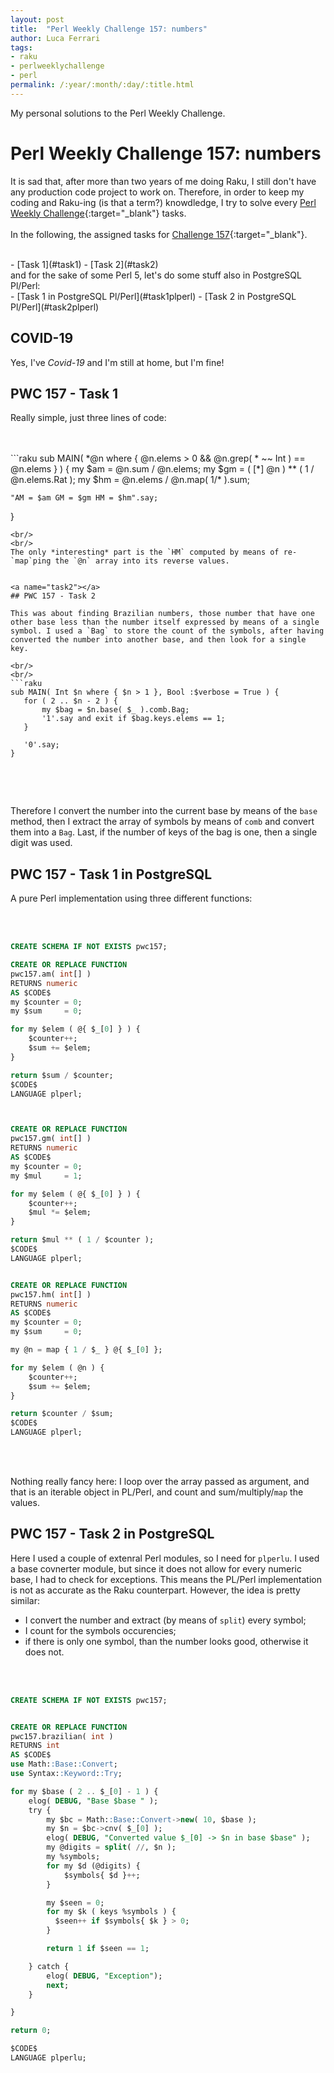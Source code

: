 ```yaml
---
layout: post
title:  "Perl Weekly Challenge 157: numbers"
author: Luca Ferrari
tags:
- raku
- perlweeklychallenge
- perl
permalink: /:year/:month/:day/:title.html
---
```

My personal solutions to the Perl Weekly Challenge.

# Perl Weekly Challenge 157: numbers

It is sad that, after more than two years of me doing Raku, I still don't have any production code project to work on.
Therefore, in order to keep my coding and Raku-ing (is that a term?) knowdledge, I try to solve every  [Perl Weekly Challenge](https://perlweeklychallenge.org/){:target="_blank"} tasks.
<br/>
<br/>
In the following, the assigned tasks for [Challenge 157](https://perlweeklychallenge.org/blog/perl-weekly-challenge-157/){:target="_blank"}.

<br/>
- [Task 1](#task1)
- [Task 2](#task2)


<br/>
and for the sake of some Perl 5, let's do some stuff also in PostgreSQL Pl/Perl:

<br/>
- [Task 1 in PostgreSQL Pl/Perl](#task1plperl)
- [Task 2 in PostgreSQL Pl/Perl](#task2plperl)



## COVID-19

Yes, I've *Covid-19* and I'm still at home, but I'm fine!



<a name="task1"></a>
## PWC 157 - Task 1

Really simple, just three lines of code:




<br/>
<br/>
```raku
sub MAIN( *@n where { @n.elems > 0 && @n.grep( * ~~ Int ) == @n.elems } ) {
    my $am = @n.sum / @n.elems;
    my $gm = ( [*] @n ) ** ( 1 / @n.elems.Rat );
    my $hm = @n.elems / @n.map( 1/* ).sum;

    "AM = $am GM = $gm HM = $hm".say;
}

 ```
<br/>
<br/>
The only *interesting* part is the `HM` computed by means of re-`map`ping the `@n` array into its reverse values.


<a name="task2"></a>
## PWC 157 - Task 2

This was about finding Brazilian numbers, those number that have one other base less than the number itself expressed by means of a single symbol. I used a `Bag` to store the count of the symbols, after having converted the number into another base, and then look for a single key.

<br/>
<br/>
```raku
sub MAIN( Int $n where { $n > 1 }, Bool :$verbose = True ) {
    for ( 2 .. $n - 2 ) {
        my $bag = $n.base( $_ ).comb.Bag;
        '1'.say and exit if $bag.keys.elems == 1;
    }

    '0'.say;
}


```
<br/>
<br/>

Therefore I convert the number into the current base by means of the `base` method, then I extract the array of symbols by means of `comb` and convert them into a `Bag`. Last, if the number of keys of the bag is one, then a single digit was used.

<a name="task1pg"></a>
## PWC 157 - Task 1 in PostgreSQL


A pure Perl implementation using three different functions:


<br/>
<br/>

``` sql
CREATE SCHEMA IF NOT EXISTS pwc157;

CREATE OR REPLACE FUNCTION
pwc157.am( int[] )
RETURNS numeric
AS $CODE$
my $counter = 0;
my $sum     = 0;

for my $elem ( @{ $_[0] } ) {
    $counter++;
    $sum += $elem;
}

return $sum / $counter;
$CODE$
LANGUAGE plperl;



CREATE OR REPLACE FUNCTION
pwc157.gm( int[] )
RETURNS numeric
AS $CODE$
my $counter = 0;
my $mul     = 1;

for my $elem ( @{ $_[0] } ) {
    $counter++;
    $mul *= $elem;
}

return $mul ** ( 1 / $counter );
$CODE$
LANGUAGE plperl;


CREATE OR REPLACE FUNCTION
pwc157.hm( int[] )
RETURNS numeric
AS $CODE$
my $counter = 0;
my $sum     = 0;

my @n = map { 1 / $_ } @{ $_[0] };

for my $elem ( @n ) {
    $counter++;
    $sum += $elem;
}

return $counter / $sum;
$CODE$
LANGUAGE plperl;

```
<br/>
<br/>

Nothing really fancy here: I loop over the array passed as argument, and that is an iterable object in PL/Perl, and count and sum/multiply/`map` the values.



<a name="task2pg"></a>
## PWC 157 - Task 2 in PostgreSQL

Here I used a couple of extenral Perl modules, so I need for `plperlu`. I used a base covnerter module, but since it does not allow for every numeric base, I had to check for exceptions. This means the PL/Perl implementation is not as accurate as the Raku counterpart. However, the idea is pretty similar:
- I convert the number and extract (by means of `split`) every symbol;
- I count for the symbols occurencies;
- if there is only one symbol, than the number looks good, otherwise it does not.


<br/>
<br/>

``` sql
CREATE SCHEMA IF NOT EXISTS pwc157;


CREATE OR REPLACE FUNCTION
pwc157.brazilian( int )
RETURNS int
AS $CODE$
use Math::Base::Convert;
use Syntax::Keyword::Try;

for my $base ( 2 .. $_[0] - 1 ) {
    elog( DEBUG, "Base $base " );
    try {
        my $bc = Math::Base::Convert->new( 10, $base );
        my $n = $bc->cnv( $_[0] );
        elog( DEBUG, "Converted value $_[0] -> $n in base $base" );
        my @digits = split( //, $n );
        my %symbols;
        for my $d (@digits) {
            $symbols{ $d }++;
        }

        my $seen = 0;
        for my $k ( keys %symbols ) {
          $seen++ if $symbols{ $k } > 0;
        }

        return 1 if $seen == 1;

    } catch {
        elog( DEBUG, "Exception");
        next;
    }

}

return 0;

$CODE$
LANGUAGE plperlu;

```
<br/>
<br/>
